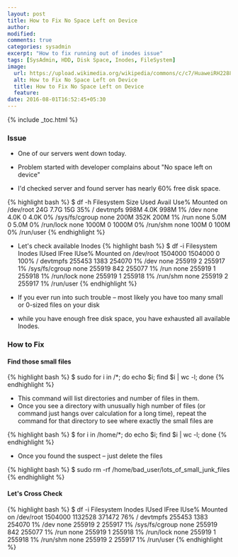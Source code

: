 ```yaml
---
layout: post
title: How to Fix No Space Left on Device
author:
modified:
comments: true
categories: sysadmin
excerpt: "How to fix running out of inodes issue"
tags: [SysAdmin, HDD, Disk Space, Inodes, FileSystem]
image:
  url: https://upload.wikimedia.org/wikipedia/commons/c/c7/HuaweiRH2288HV2.JPG
  alt: How to Fix No Space Left on Device
  title: How to Fix No Space Left on Device
  feature:
date: 2016-08-01T16:52:45+05:30
---
```



{% include _toc.html %}

### Issue

* One of our servers went down today.
* Problem started with developer complains about "No space left on device"

* I'd checked server and found server has nearly 60% free disk space.

{% highlight bash %}
$ df -h
Filesystem      Size  Used Avail Use% Mounted on
/dev/root        24G  7.7G   15G  35% /
devtmpfs        998M  4.0K  998M   1% /dev
none            4.0K     0  4.0K   0% /sys/fs/cgroup
none            200M  352K  200M   1% /run
none            5.0M     0  5.0M   0% /run/lock
none           1000M     0 1000M   0% /run/shm
none            100M     0  100M   0% /run/user
{% endhighlight %}

* Let's check available Inodes
{% highlight bash %}
$ df -i
Filesystem      Inodes   IUsed  IFree IUse% Mounted on
/dev/root      1504000 1504000 0       100% /
devtmpfs        255453    1383 254070    1% /dev
none            255919       2 255917    1% /sys/fs/cgroup
none            255919     842 255077    1% /run
none            255919       1 255918    1% /run/lock
none            255919       1 255918    1% /run/shm
none            255919       2 255917    1% /run/user
{% endhighlight %}

* If you ever run into such trouble – most likely you have too many small or 0-sized files on your disk
* while you have enough free disk space, you have exhausted all available Inodes.

### How to Fix

#### Find those small files

{% highlight bash %}
$ sudo for i in /*; do echo $i; find $i | wc -l; done
{% endhighlight %}

* This command will list directories and number of files in them.
* Once you see a directory with unusually high number of files (or command just hangs over calculation for a long time), repeat the command for that directory to see where exactly the small files are

{% highlight bash %}
$ for i in /home/*; do echo $i; find $i | wc -l; done
{% endhighlight %}

* Once you found the suspect – just delete the files

{% highlight bash %}
$ sudo rm -rf /home/bad_user/lots_of_small_junk_files
{% endhighlight %}

#### Let's Cross Check


{% highlight bash %}
$ df -i
Filesystem      Inodes   IUsed  IFree IUse% Mounted on
/dev/root      1504000 1132528 371472   76% /
devtmpfs        255453    1383 254070    1% /dev
none            255919       2 255917    1% /sys/fs/cgroup
none            255919     842 255077    1% /run
none            255919       1 255918    1% /run/lock
none            255919       1 255918    1% /run/shm
none            255919       2 255917    1% /run/user
{% endhighlight %}
